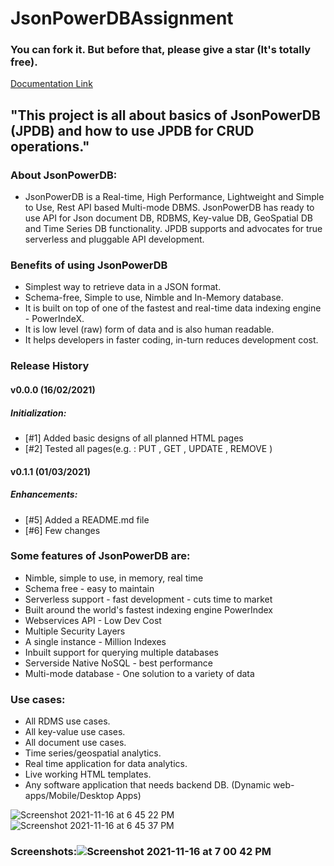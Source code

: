 # JsonPowerDBAssignment
### You can fork it. But before that, please give a star (It's totally free).

[Documentation Link](http://login2explore.com/jpdb/docs.html)
## "This project is all about basics of JsonPowerDB (JPDB) and how to use JPDB for CRUD operations." 

### About JsonPowerDB:

- JsonPowerDB is a Real-time, High Performance, Lightweight and Simple to Use, Rest API based Multi-mode DBMS. JsonPowerDB has ready to use API for Json document DB, RDBMS, Key-value DB, GeoSpatial DB and Time Series DB functionality. JPDB supports and advocates for true serverless and pluggable API development.

### Benefits of using JsonPowerDB

- Simplest way to retrieve data in a JSON format.
- Schema-free, Simple to use, Nimble and In-Memory database.
- It is built on top of one of the fastest and real-time data indexing engine - PowerIndeX.
- It is low level (raw) form of data and is also human readable.
- It helps developers in faster coding, in-turn reduces development cost.

### Release History
#### v0.0.0 (16/02/2021)
##### Initialization:
- [#1] Added basic designs of all planned HTML pages
- [#2] Tested all pages(e.g. : PUT , GET , UPDATE , REMOVE )

#### v0.1.1 (01/03/2021)
##### Enhancements:
- [#5] Added a README.md file
- [#6] Few changes

### Some features of JsonPowerDB are:

* Nimble, simple to use, in memory, real time
* Schema free - easy to maintain
* Serverless support - fast development - cuts time to market
* Built around the world's fastest indexing engine PowerIndex
* Webservices API - Low Dev Cost
* Multiple Security Layers
* A single instance - Million Indexes
* Inbuilt support for querying multiple databases
* Serverside Native NoSQL - best performance
* Multi-mode database - One solution to a variety of data

### Use cases:
* All RDMS use cases.
* All key-value use cases.
* All document use cases.
* Time series/geospatial analytics.
* Real time application for data analytics.
* Live working HTML templates.
* Any software application that needs backend DB. (Dynamic web-apps/Mobile/Desktop Apps)

![Screenshot 2021-11-16 at 6 45 22 PM](https://user-images.githubusercontent.com/92925844/141992074-71285f46-ecdd-46e7-a7f1-4ef0995cd5eb.png)
![Screenshot 2021-11-16 at 6 45 37 PM](https://user-images.githubusercontent.com/92925844/141992100-b5235cb7-beae-4712-8685-41a68e49f2fc.png)
### Screenshots:![Screenshot 2021-11-16 at 7 00 42 PM](https://user-images.githubusercontent.com/92925844/141994449-50f0df85-7a99-4e27-9b60-9c474869b0c4.png)

